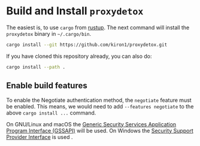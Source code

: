# Build and Install `proxydetox`

The easiest is, to use `cargo` from [rustup][rustup]. The next command will
install the `proxydetox` binary in `~/.cargo/bin`.

```sh
cargo install --git https://github.com/kiron1/proxydetox.git
```

If you have cloned this repository already, you can also do:


```sh
cargo install --path .
```

[rustup]: https://rustup.rs/ "rustup.rs - The Rust toolchain installer"

## Enable build features

To enable the Negotiate authentication method, the `negotiate` feature must be
enabled. This means, we would need to add `--features negotiate` to the above
`cargo install ...` command.

On GNU/Linux and macOS the
[Generic Security Services Application Program Interface (GSSAPI)][gssapi] will be used.
On Windows the [Security Support Provider Interface][sspi] is used .

[gssapi]: https://en.wikipedia.org/wiki/Generic_Security_Services_Application_Program_Interface
[sspi]: https://en.wikipedia.org/wiki/Security_Support_Provider_Interface

